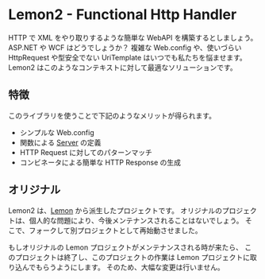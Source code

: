 Lemon2 - Functional Http Handler
================================

HTTP で XML をやり取りするような簡単な WebAPI を構築するとしましょう。
ASP.NET や WCF はどうでしょうか？
複雑な Web.config や、使いづらい HttpRequest や型安全でない UriTemplate はいつでも私たちを悩ませます。
Lemon2 はこのようなコンテキストに対して最適なソリューションです。

特徴
----
このライブラリを使うことで下記のようなメリットが得られます。

* シンプルな Web.config
* 関数による [Server](https://github.com/otf/lemon/blob/master/samples/LemonSample.Code/Server.fs "Server.fs") の定義
* HTTP Request に対してのパターンマッチ
* コンビネータによる簡単な HTTP Response の生成

オリジナル
----------
Lemon2 は、[Lemon](https://github.com/otf/lemon) から派生したプロジェクトです。
オリジナルのプロジェクトは、個人的な問題により、今後メンテナンスされることはないでしょう。
そこで、フォークして別プロジェクトとして再始動させました。

もしオリジナルの Lemon プロジェクトがメンテナンスされる時が来たら、
このプロジェクトは終了し、このプロジェクトの作業は Lemon プロジェクトに取り込んでもらうようにします。
そのため、大幅な変更は行いません。
